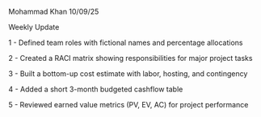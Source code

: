 Mohammad Khan 
10/09/25

Weekly Update

1 - Defined team roles with fictional names and percentage allocations

2 - Created a RACI matrix showing responsibilities for major project tasks

3 - Built a bottom-up cost estimate with labor, hosting, and contingency

4 - Added a short 3-month budgeted cashflow table

5 - Reviewed earned value metrics (PV, EV, AC) for project performance
